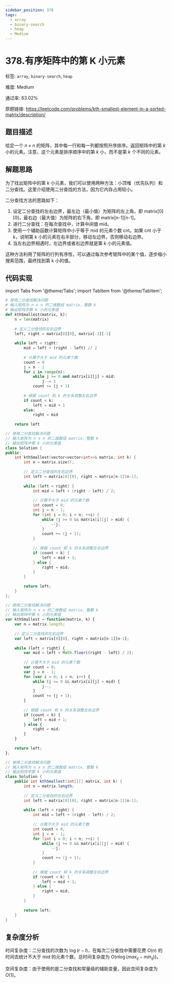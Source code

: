 ```yaml
---
sidebar_position: 378
tags:
  - array
  - binary-search
  - heap
  - Medium
---
```


# 378.有序矩阵中的第 K 小元素

标签: `array`, `binary-search`, `heap`

难度: Medium

通过率: 63.02%

原题链接: https://leetcode.com/problems/kth-smallest-element-in-a-sorted-matrix/description/

## 题目描述
给定一个 $n \times n$ 的矩阵，其中每一行和每一列都按照升序排序。返回矩阵中的第 $k$ 小的元素。注意，这个元素是排序顺序中的第 $k$ 小，而不是第 $k$ 个不同的元素。

## 解题思路
为了找出矩阵中的第 $k$ 小元素，我们可以使用两种方法：小顶堆（优先队列）和二分查找。这里介绍使用二分查找的方法，因为它内存占用较小。

二分查找方法的思路如下：
1. 设定二分查找的左右边界，最左边（最小值）为矩阵的左上角，即 matrix[0][0]，最右边（最大值）为矩阵的右下角，即 matrix[n-1][n-1]。
2. 进行二分查找：在每次查找中，计算中间值 mid。
3. 使用一个辅助函数计算矩阵中小于等于 mid 的元素个数 cnt。如果 cnt 小于 k，说明第 k 小的元素在右半部分，移动左边界，否则移动右边界。
4. 当左右边界相遇时，左边界或者右边界就是第 k 小的元素值。

这种方法利用了矩阵的行列有序性，可以通过每次参考矩阵中的某个值，逐步缩小搜索范围，最终找到第 k 小的值。

## 代码实现
import Tabs from '@theme/Tabs';
import TabItem from '@theme/TabItem';

<Tabs>
<TabItem value="python" label="Python">

```python
# 使用二分查找解决问题
# 输入矩阵为 n x n 的二维数组 matrix，整数 k
# 输出矩阵中第 k 小的元素值
def kthSmallest(matrix, k):
    n = len(matrix)
    
    # 定义二分查找的左右边界
    left, right = matrix[0][0], matrix[-1][-1]
    
    while left < right:
        mid = left + (right - left) // 2
        
        # 计算不大于 mid 的元素个数
        count = 0
        j = n - 1
        for i in range(n):
            while j >= 0 and matrix[i][j] > mid:
                j -= 1
            count += (j + 1)
        
        # 根据 count 和 k 的关系调整左右边界
        if count < k:
            left = mid + 1
        else:
            right = mid
    
    return left
```

</TabItem>
<TabItem value="cpp" label="C++">

```cpp
// 使用二分查找解决问题
// 输入矩阵为 n x n 的二维数组 matrix，整数 k
// 输出矩阵中第 k 小的元素值
class Solution {
public:
    int kthSmallest(vector<vector<int>>& matrix, int k) {
        int n = matrix.size();
        
        // 定义二分查找的左右边界
        int left = matrix[0][0], right = matrix[n-1][n-1];
        
        while (left < right) {
            int mid = left + (right - left) / 2;
            
            // 计算不大于 mid 的元素个数
            int count = 0;
            int j = n - 1;
            for (int i = 0; i < n; ++i) {
                while (j >= 0 && matrix[i][j] > mid) {
                    --j;
                }
                count += (j + 1);
            }
            
            // 根据 count 和 k 的关系调整左右边界
            if (count < k) {
                left = mid + 1;
            } else {
                right = mid;
            }
        }
        
        return left;
    }
};
```

</TabItem>
<TabItem value="javascript" label="JavaScript">

```javascript
// 使用二分查找解决问题
// 输入矩阵为 n x n 的二维数组 matrix，整数 k
// 输出矩阵中第 k 小的元素值
var kthSmallest = function(matrix, k) {
    var n = matrix.length;
    
    // 定义二分查找的左右边界
    var left = matrix[0][0], right = matrix[n-1][n-1];
    
    while (left < right) {
        var mid = left + Math.floor((right - left) / 2);
        
        // 计算不大于 mid 的元素个数
        var count = 0;
        var j = n - 1;
        for (var i = 0; i < n; i++) {
            while (j >= 0 && matrix[i][j] > mid) {
                j--;
            }
            count += (j + 1);
        }
        
        // 根据 count 和 k 的关系调整左右边界
        if (count < k) {
            left = mid + 1;
        } else {
            right = mid;
        }
    }
    
    return left;
};
```

</TabItem>
<TabItem value="java" label="Java">

```java
// 使用二分查找解决问题
// 输入矩阵为 n x n 的二维数组 matrix，整数 k
// 输出矩阵中第 k 小的元素值
class Solution {
    public int kthSmallest(int[][] matrix, int k) {
        int n = matrix.length;
        
        // 定义二分查找的左右边界
        int left = matrix[0][0], right = matrix[n-1][n-1];
        
        while (left < right) {
            int mid = left + (right - left) / 2;
            
            // 计算不大于 mid 的元素个数
            int count = 0;
            int j = n - 1;
            for (int i = 0; i < n; ++i) {
                while (j >= 0 && matrix[i][j] > mid) {
                    --j;
                }
                count += (j + 1);
            }
            
            // 根据 count 和 k 的关系调整左右边界
            if (count < k) {
                left = mid + 1;
            } else {
                right = mid;
            }
        }
        
        return left;
    }
}
```

</TabItem>
</Tabs>

## 复杂度分析
时间复杂度：二分查找的次数为 $\log(r-l)$，在每次二分查找中需要花费 $O(n)$ 的时间去统计不大于 mid 的元素个数，总时间复杂度为 $O(n\log(max_{ij}-min_{ij}))$。


空间复杂度：由于使用的是二分查找和常量级的辅助变量，因此空间复杂度为 $O(1)$。

